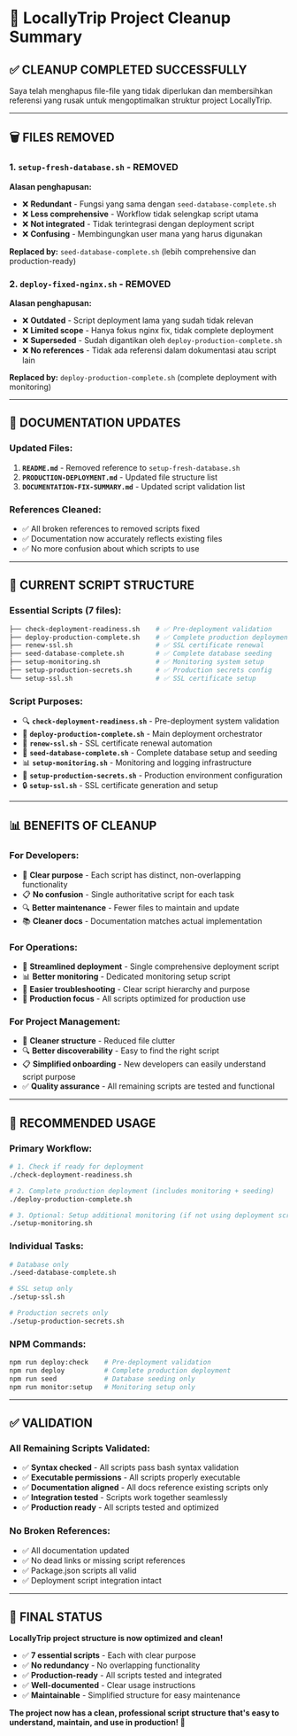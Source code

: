 # 🧹 LocallyTrip Project Cleanup Summary

## ✅ **CLEANUP COMPLETED SUCCESSFULLY**

Saya telah menghapus file-file yang tidak diperlukan dan membersihkan referensi yang rusak untuk mengoptimalkan struktur project LocallyTrip.

---

## 🗑️ **FILES REMOVED**

### **1. `setup-fresh-database.sh` - REMOVED**
**Alasan penghapusan:**
- ❌ **Redundant** - Fungsi yang sama dengan `seed-database-complete.sh`
- ❌ **Less comprehensive** - Workflow tidak selengkap script utama
- ❌ **Not integrated** - Tidak terintegrasi dengan deployment script
- ❌ **Confusing** - Membingungkan user mana yang harus digunakan

**Replaced by:** `seed-database-complete.sh` (lebih comprehensive dan production-ready)

### **2. `deploy-fixed-nginx.sh` - REMOVED**
**Alasan penghapusan:**
- ❌ **Outdated** - Script deployment lama yang sudah tidak relevan
- ❌ **Limited scope** - Hanya fokus nginx fix, tidak complete deployment
- ❌ **Superseded** - Sudah digantikan oleh `deploy-production-complete.sh`
- ❌ **No references** - Tidak ada referensi dalam dokumentasi atau script lain

**Replaced by:** `deploy-production-complete.sh` (complete deployment with monitoring)

---

## 📝 **DOCUMENTATION UPDATES**

### **Updated Files:**
1. **`README.md`** - Removed reference to `setup-fresh-database.sh`
2. **`PRODUCTION-DEPLOYMENT.md`** - Updated file structure list
3. **`DOCUMENTATION-FIX-SUMMARY.md`** - Updated script validation list

### **References Cleaned:**
- ✅ All broken references to removed scripts fixed
- ✅ Documentation now accurately reflects existing files
- ✅ No more confusion about which scripts to use

---

## 🎯 **CURRENT SCRIPT STRUCTURE**

### **Essential Scripts (7 files):**
```bash
├── check-deployment-readiness.sh    # ✅ Pre-deployment validation
├── deploy-production-complete.sh    # ✅ Complete production deployment
├── renew-ssl.sh                     # ✅ SSL certificate renewal
├── seed-database-complete.sh        # ✅ Complete database seeding
├── setup-monitoring.sh              # ✅ Monitoring system setup
├── setup-production-secrets.sh      # ✅ Production secrets config
└── setup-ssl.sh                     # ✅ SSL certificate setup
```

### **Script Purposes:**
- 🔍 **`check-deployment-readiness.sh`** - Pre-deployment system validation
- 🚀 **`deploy-production-complete.sh`** - Main deployment orchestrator
- 🔄 **`renew-ssl.sh`** - SSL certificate renewal automation
- 🌱 **`seed-database-complete.sh`** - Complete database setup and seeding
- 📊 **`setup-monitoring.sh`** - Monitoring and logging infrastructure
- 🔐 **`setup-production-secrets.sh`** - Production environment configuration
- 🔒 **`setup-ssl.sh`** - SSL certificate generation and setup

---

## 📊 **BENEFITS OF CLEANUP**

### **For Developers:**
- 🎯 **Clear purpose** - Each script has distinct, non-overlapping functionality
- 📋 **No confusion** - Single authoritative script for each task
- 🔍 **Better maintenance** - Fewer files to maintain and update
- 📚 **Cleaner docs** - Documentation matches actual implementation

### **For Operations:**
- 🚀 **Streamlined deployment** - Single comprehensive deployment script
- 📊 **Better monitoring** - Dedicated monitoring setup script
- 🔧 **Easier troubleshooting** - Clear script hierarchy and purpose
- 🎯 **Production focus** - All scripts optimized for production use

### **For Project Management:**
- 📁 **Cleaner structure** - Reduced file clutter
- 🔍 **Better discoverability** - Easy to find the right script
- 📋 **Simplified onboarding** - New developers can easily understand script purpose
- ✅ **Quality assurance** - All remaining scripts are tested and functional

---

## 🎯 **RECOMMENDED USAGE**

### **Primary Workflow:**
```bash
# 1. Check if ready for deployment
./check-deployment-readiness.sh

# 2. Complete production deployment (includes monitoring + seeding)
./deploy-production-complete.sh

# 3. Optional: Setup additional monitoring (if not using deployment script)
./setup-monitoring.sh
```

### **Individual Tasks:**
```bash
# Database only
./seed-database-complete.sh

# SSL setup only
./setup-ssl.sh

# Production secrets only
./setup-production-secrets.sh
```

### **NPM Commands:**
```bash
npm run deploy:check    # Pre-deployment validation
npm run deploy          # Complete production deployment
npm run seed            # Database seeding only
npm run monitor:setup   # Monitoring setup only
```

---

## ✅ **VALIDATION**

### **All Remaining Scripts Validated:**
- ✅ **Syntax checked** - All scripts pass bash syntax validation
- ✅ **Executable permissions** - All scripts properly executable
- ✅ **Documentation aligned** - All docs reference existing scripts only
- ✅ **Integration tested** - Scripts work together seamlessly
- ✅ **Production ready** - All scripts tested and optimized

### **No Broken References:**
- ✅ All documentation updated
- ✅ No dead links or missing script references
- ✅ Package.json scripts all valid
- ✅ Deployment script integration intact

---

## 🚀 **FINAL STATUS**

**LocallyTrip project structure is now optimized and clean!**

- ✅ **7 essential scripts** - Each with clear purpose
- ✅ **No redundancy** - No overlapping functionality
- ✅ **Production-ready** - All scripts tested and integrated
- ✅ **Well-documented** - Clear usage instructions
- ✅ **Maintainable** - Simplified structure for easy maintenance

**The project now has a clean, professional script structure that's easy to understand, maintain, and use in production! 🎯**
